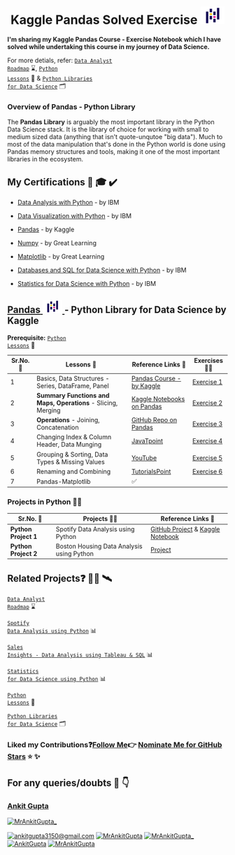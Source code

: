 <h1 align="center"> Kaggle Pandas Solved Exercise <a href="https://www.kaggle.com/learn/certification/mrankitgupta/pandas" target="_blank"> <img src="https://raw.githubusercontent.com/devicons/devicon/2ae2a900d2f041da66e950e4d48052658d850630/icons/pandas/pandas-original.svg" alt="pandas" width="55" height="40"/> </a> </h1>

**I'm sharing my Kaggle Pandas Course - Exercise Notebook which I have solved while undertaking this course in my journey of Data Science.** 

For more detials, refer: <code>[Data Analyst Roadmap](https://github.com/mrankitgupta/Data-Analyst-Roadmap)</code> :hourglass:,  <code>[Python Lessons](https://github.com/mrankitgupta/PythonLessons)</code> 📑 &  <code>[Python Libraries for Data Science](https://github.com/mrankitgupta/PythonLibraries)</code> 🗂️

### Overview of Pandas - Python Library

The **Pandas Library** is arguably the most important library in the Python Data Science stack. It is the library of choice for working with small to medium sized data (anything that isn't quote-unqutoe "big data"). Much to most of the data manipulation that's done in the Python world is done using Pandas memory structures and tools, making it one of the most important libraries in the ecosystem.

<h2 align="left">My Certifications 📜 🎓 ✔️</h2>

- [Data Analysis with Python](https://github.com/mrankitgupta) - by IBM
 
- [Data Visualization with Python](https://github.com/mrankitgupta) - by IBM

- [Pandas](https://www.kaggle.com/learn/certification/mrankitgupta/pandas) - by Kaggle
 
- [Numpy](https://olympus1.mygreatlearning.com/course_certificate/IQVNJSIN) - by Great Learning
  
- [Matplotlib](https://olympus1.mygreatlearning.com/course_certificate/RNVTUIMW) - by Great Learning

- [Databases and SQL for Data Science with Python](https://github.com/mrankitgupta) - by IBM

- [Statistics for Data Science with Python](https://www.credly.com/badges/354576a0-b672-4245-8cad-82dc3f3df76f/public_url) - by IBM


## <a href="https://www.kaggle.com/learn/certification/mrankitgupta/pandas">Pandas</a><a href="https://www.kaggle.com/learn/certification/mrankitgupta/pandas" target="_blank" rel="noreferrer"> <img src="https://raw.githubusercontent.com/devicons/devicon/2ae2a900d2f041da66e950e4d48052658d850630/icons/pandas/pandas-original.svg" alt="pandas" width="45" height="30"/> </a> - Python Library for Data Science by Kaggle 

**Prerequisite:** <code>[Python Lessons](https://github.com/mrankitgupta/PythonLessons)</code> 📑

|**Sr.No. 🔢**|**Lessons 📕**| **Reference Links :link:**| **Exercises 👨‍💻**|
|------|--------------------|---------------------|---------------------|
|1| Basics, Data Structures - Series, DataFrame, Panel | [Pandas Course - by Kaggle](https://www.kaggle.com/learn/certification/mrankitgupta/pandas) | [Exercise 1](https://www.kaggle.com/code/mrankitgupta/pandas-1-exercise-creating-reading-and-writing/notebook) |
|2| **Summary Functions and Maps, Operations** - Slicing, Merging | [Kaggle Notebooks on Pandas](https://www.kaggle.com/mrankitgupta/code) | [Exercise 2](https://www.kaggle.com/code/mrankitgupta/pandas-2exercise-indexing-selecting-assigning) |
|3| **Operations** - Joining, Concatenation | [GitHub Repo on Pandas](https://github.com/mrankitgupta/Kaggle-Pandas-Solved-Exercises) | [Exercise 3](https://www.kaggle.com/code/mrankitgupta/pandas-3-exercise-summary-functions-and-maps) |
|4| Changing Index & Column Header, Data Munging | [JavaTpoint](https://www.javatpoint.com/python-pandas)| [Exercise 4](https://www.kaggle.com/code/mrankitgupta/pandas-4-exercise-grouping-and-sorting) |
|5| Grouping & Sorting, Data Types & Missing Values | [YouTube](https://www.youtube.com/watch?v=WGJJIrtnfpk&t=30498s)| [Exercise 5](https://www.kaggle.com/code/mrankitgupta/pandas-5-exercise-data-types-and-missing-values) |
|6| Renaming and Combining | [TutorialsPoint](https://www.tutorialspoint.com/python_pandas/index.htm)| [Exercise 6](https://www.kaggle.com/code/mrankitgupta/pandas-6-exercise-renaming-and-combining) |
|7| Pandas-Matplotlib | :white_check_mark:| |

### Projects in Python 👨‍💻

|**Sr.No. 🔢**|**Projects 👨‍💻**| **Reference Links :link:**|
|------|--------------------|---------------------|
|**Python Project 1**| Spotify Data Analysis using Python | [GitHub Project](https://github.com/mrankitgupta/Spotify-Data-Analysis-using-Python) & [Kaggle Notebook](https://www.kaggle.com/code/mrankitgupta/spotify-data-analysis-using-python-project) |
|**Python Project 2**| Boston Housing Data Analysis using Python | [Project](https://github.com/mrankitgupta/Statistics-for-Data-Science-using-Python-Project) |


## Related Projects:question: 👨‍💻 🛰️

<code>[Data Analyst Roadmap](https://github.com/mrankitgupta/Data-Analyst-Roadmap)</code> :hourglass: 

<code>[Spotify Data Analysis using Python](https://github.com/mrankitgupta/Spotify-Data-Analysis-using-Python)</code> 📊

<code>[Sales Insights - Data Analysis using Tableau & SQL](https://github.com/mrankitgupta/Sales-Insights-Data-Analysis-using-Tableau-and-SQL)</code> 📊

<code>[Statistics for Data Science using Python](https://github.com/mrankitgupta/Statistics-for-Data-Science-using-Python)</code> 📊

<code>[Python Lessons](https://github.com/mrankitgupta/PythonLessons)</code> 📑

<code>[Python Libraries for Data Science](https://github.com/mrankitgupta/PythonLibraries)</code> 🗂️

### Liked my Contributions:question:[Follow Me](https://github.com/mrankitgupta/):point_right: [Nominate Me for GitHub Stars](https://stars.github.com/nominate/) :star: :sparkles:

## For any queries/doubts 🔗 👇 

### [Ankit Gupta](https://ankitgupta.bio.link/)
<p align="left"> <a href="https://twitter.com/MrAnkitGupta_/" target="blank"><img src="https://img.shields.io/twitter/follow/MrAnkitGupta_?logo=twitter&style=for-the-badge" alt="MrAnkitGupta_" /></a> </p>

<a href="mailto:ankitgupta3150@gmail.com" target="blank"><img align="center" src="https://img.shields.io/badge/Gmail-D14836?style=for-the-badge&logo=gmail&logoColor=white" alt="ankitgupta3150@gmail.com" height="20" width="85" /></a>
<a href="https://www.linkedin.com/in/mrankitgupta" target="blank"><img align="center" src="https://img.shields.io/badge/-MrAnkitGupta-blue?style=flat-square&logo=Linkedin&logoColor=white&link=https://www.linkedin.com/in/mrankitgupta/" alt="MrAnkitGupta" height="20" width="100" /></a>
<a href="https://www.instagram.com/MrAnkitGupta_" target="blank"><img align="center" src="https://img.shields.io/badge/-@MrAnkitGupta_-D7008A?style=flat-square&labelColor=D7008A&logo=Instagram&logoColor=white&link=https://www.instagram.com/MrAnkitGupta_" alt="MrAnkitGupta_" height="20" width="110" /></a>
<a href="https://ankitgupta.bio.link/" target="blank"><img align="center" src="https://img.shields.io/badge/website-000000?style=for-the-badge&logo=About.me&logoColor=white&link=https://ankitgupta.bio.link/" alt="AnkitGupta" height="20" width="90" /></a>
<a href="https://github.com/mrankitgupta/" target="blank"><img align="center" src="https://img.shields.io/github/followers/mrankitgupta?label=Follow&style=social&link=https://github.com/mrankitgupta/" alt="MrAnkitGupta" height="20" width="90" /></a>

  
